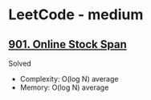 # LeetCode - medium

## [901. Online Stock Span](https://leetcode.com/problems/online-stock-span)

Solved

* Complexity: O(log N) average
* Memory: O(log N) average
